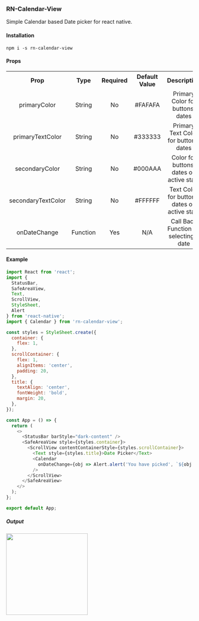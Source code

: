 ### **RN-Calendar-View**

Simple Calendar based Date picker for react native.

#### **Installation**

```shell
npm i -s rn-calendar-view
```

#### **Props**

<table style="text-align: center;">
  <tr>
    <th>Prop</th>
    <th>Type</th>
    <th>Required</th>
    <th>Default Value</th>
    <th>Description</th>
  </tr>
  <tr>
    <td>primaryColor</td>
    <td>String</td>
    <td>No</td>
    <td>#FAFAFA</td>
    <td>Primary Color for buttons, dates</td>
  </tr>
  <tr>
    <td>primaryTextColor</td>
    <td>String</td>
    <td>No</td>
    <td>#333333</td>
    <td>Primary Text Color for buttons, dates</td>
  </tr>
  <tr>
    <td>secondaryColor</td>
    <td>String</td>
    <td>No</td>
    <td>#000AAA</td>
    <td>Color for buttons, dates on active state</td>
  </tr>
  <tr>
    <td>secondaryTextColor</td>
    <td>String</td>
    <td>No</td>
    <td>#FFFFFF</td>
    <td>Text Color for buttons, dates on active state</td>
  </tr>
  <tr>
    <td>onDateChange</td>
    <td>Function</td>
    <td>Yes</td>
    <td>N/A</td>
    <td>Call Back Function on selecting a date</td>
  </tr>
</table>

#### **Example**

```javascript
import React from 'react';
import {
  StatusBar,
  SafeAreaView,
  Text,
  ScrollView,
  StyleSheet,
  Alert
} from 'react-native';
import { Calendar } from 'rn-calendar-view';

const styles = StyleSheet.create({
  container: {
    flex: 1,
  },
  scrollContainer: {
    flex: 1,
    alignItems: 'center',
    padding: 20,
  },
  title: {
    textAlign: 'center',
    fontWeight: 'bold',
    margin: 20,
  },
});

const App = () => {
  return (
    <>
      <StatusBar barStyle="dark-content" />
      <SafeAreaView style={styles.container}>
        <ScrollView contentContainerStyle={styles.scrollContainer}>
          <Text style={styles.title}>Date Picker</Text>
          <Calendar
            onDateChange={obj => Alert.alert('You have picked', `${obj.date}-${obj.month}-${obj.year}`)}
          />
        </ScrollView>
      </SafeAreaView>
    </>
  );
};

export default App;
```

##### **Output**

<img src="https://raw.githubusercontent.com/naveenvignesh5/rn-calendar-view/master/demo.gif" width="220px">
